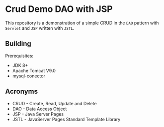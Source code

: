 # Crud Demo DAO with JSP

This repository is a demonstration of a simple CRUD in the `DAO` pattern with `Servlet` and `JSP` written with `JSTL`.

Building
---
Prerequisites:

* JDK 8+
* Apache Tomcat V9.0
* mysql-conector

Acronyms
-------------

* CRUD - Create, Read, Update and Delete
* DAO - Data Access Object
* JSP - Java Server Pages
* JSTL - JavaServer Pages Standard Template Library